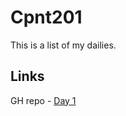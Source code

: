# Cpnt201
This is a list of my dailies.

## Links
GH repo - [Day 1](https://github.com/nozky/cpnt201-dailies/tree/master/cpnt201-day1-image%20editing)
